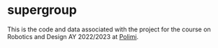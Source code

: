 # supergroup
This is the code and data associated with the project for the course on Robotics and Design AY 2022/2023 at [Polimi](https://www.polimi.it/).
